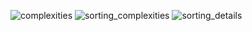 ![complexities](https://user-images.githubusercontent.com/67867470/194013691-d7ffafcb-44d1-4b5d-b75e-d2d5f918c380.png)
![sorting_complexities](https://user-images.githubusercontent.com/67867470/194015206-0a89e949-8c52-4631-82c4-5fdcbdf5e198.png)
![sorting_details](https://user-images.githubusercontent.com/67867470/194015218-82c40be4-1557-4412-bda1-486c4a835f82.jpg)
